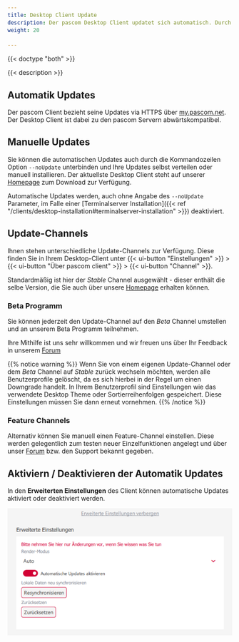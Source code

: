 ```yaml
---
title: Desktop Client Update
description: Der pascom Desktop Client updatet sich automatisch. Durch unsere Updatechannels ist es auf einfache Weise möglich Beta- und Featureversionen zu nutzen.
weight: 20

---
```


{{< doctype "both" >}}
 
{{< description >}}

## Automatik Updates

Der pascom Client bezieht seine Updates via HTTPS über [my.pascom.net](https://my.pascom.net/). Der Desktop Client ist dabei zu den pascom Servern abwärtskompatibel.

## Manuelle Updates

Sie können die automatischen Updates auch durch die Kommandozeilen Option `--noUpdate` unterbinden und Ihre Updates selbst verteilen oder manuell installieren. Der aktuellste Desktop Client steht auf unserer [Homepage](https://www.pascom.net/de/downloads/#clients) zum Download zur Verfügung.

Automatische Updates werden, auch ohne Angabe des `--noUpdate` Parameter, im Falle einer [Terminalserver Installation]({{< ref "/clients/desktop-installation#terminalserver-installation" >}}) deaktiviert.

## Update-Channels

Ihnen stehen unterschiedliche Update-Channels zur Verfügung.
Diese finden Sie in Ihrem Desktop-Client unter {{< ui-button "Einstellungen" >}} > {{< ui-button "Über pascom client" >}} > {{< ui-button "Channel" >}}. 

Standardmäßig ist hier der *Stable* Channel ausgewählt - dieser enthält die selbe Version, die Sie auch über unsere [Homepage](https://www.pascom.net/de/downloads/#clients) erhalten können.

### Beta Programm

Sie können jederzeit den Update-Channel auf den *Beta* Channel umstellen und an unserem Beta Programm teilnehmen. 

Ihre Mithilfe ist uns sehr willkommen und wir freuen uns über Ihr Feedback in unserem [Forum](https://www.pascom.net/forum/)

{{% notice warning %}}
Wenn Sie von einem eigenen Update-Channel oder dem *Beta* Channel auf *Stable* zurück wechseln möchten, werden alle Benutzerprofile gelöscht, da es sich hierbei in der Regel um einen Downgrade handelt. In Ihrem Benutzerprofil sind Einstellungen wie das verwendete Desktop Theme oder Sortierreihenfolgen gespeichert. Diese Einstellungen müssen Sie dann erneut vornehmen. 
{{% /notice %}}

### Feature Channels

Alternativ können Sie manuell einen Feature-Channel einstellen. Diese werden gelegentlich zum testen neuer Einzelfunktionen angelegt und über unser [Forum](https://www.pascom.net/forum/) bzw. den Support bekannt gegeben. 


## Aktiviern / Deaktivieren der Automatik Updates

In den **Erweiterten Einstellungen** des Client können automatische Updates aktiviert oder deaktiviert werden. 

 ![AutomaticUpdates](AutoUpdateSetting.de.PNG?width=70%)
